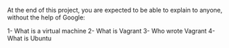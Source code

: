 At the end of this project, you are expected to be able to explain to anyone, without the help of Google:

1- What is a virtual machine
2- What is Vagrant
3- Who wrote Vagrant
4- What is Ubuntu
